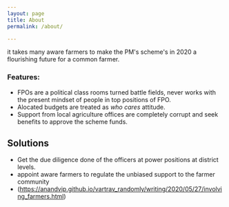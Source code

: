 ```yaml
---
layout: page
title: About
permalink: /about/

---
```

it takes many aware farmers to make the PM's scheme's in 2020 a flourishing future for a common farmer.

### Features:
* FPOs are a political class rooms turned battle fields, never works with the present mindset of people in top positions of FPO.
* Alocated budgets are treated as *who cares* attitude.
* Support from local agriculture offices are completely corrupt and seek benefits to approve the scheme funds.

## Solutions
* Get the due diligence done of the officers at power positions at district levels.
* appoint aware farmers to regulate the unbiased support to the farmer community
* (https://anandvip.github.io/vartrav_randomly/writing/2020/05/27/involving_farmers.html)
